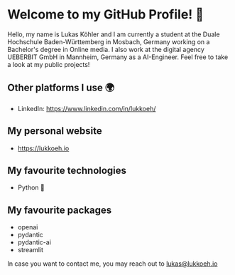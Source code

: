 # Welcome to my GitHub Profile! 👋

Hello, my name is Lukas Köhler and I am currently a student at the Duale Hochschule Baden-Württemberg in Mosbach, Germany working on a Bachelor's degree in Online media. I also work at the digital agency UEBERBIT GmbH in Mannheim, Germany as a AI-Engineer. Feel free to take a look at my public projects!

## Other platforms I use 🌍
- LinkedIn: https://www.linkedin.com/in/lukkoeh/

## My personal website
- https://lukkoeh.io

## My favourite technologies
- Python 🐍

## My favourite packages
- openai
- pydantic
- pydantic-ai
- streamlit

In case you want to contact me, you may reach out to [lukas@lukkoeh.io](mailto:lukas@lukkoeh.io)
